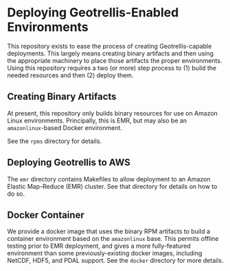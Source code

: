 # Deploying Geotrellis-Enabled Environments #

This repository exists to ease the process of creating Geotrellis-capable
deployments.  This largely means creating binary artifacts and then using the
appropriate machinery to place those artifacts the proper environments.  Using
this repository requires a two (or more) step process to (1) build the needed
resources and then (2) deploy them.

## Creating Binary Artifacts ##

At present, this repository only builds binary resources for use on Amazon
Linux environments.  Principally, this is EMR, but may also be an
`amazonlinux`-based Docker environment.

See the `rpms` directory for details.

## Deploying Geotrellis to AWS ##

The `emr` directory contains Makefiles to allow deployment to an Amazon Elastic
Map-Reduce (EMR) cluster.  See that directory for details on how to do so.

## Docker Container ##

We provide a docker image that uses the binary RPM artifacts to build a
container environment based on the `amazonlinux` base.  This permits offline
testing prior to EMR deployment, and gives a more fully-featured environment
than some previously-existing docker images, including NetCDF, HDF5, and PDAL
support.  See the `docker` directory for more details.
